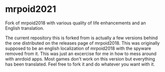 # mrpoid2021
Fork of mrpoid2018 with various quality of life enhancements and an English translation. 

The current repository this is forked from is actually a few versions behind the one distributed on the releases page of mrpoid2018. This was originally supposed to be an english localization of mrpoid2018 with the spyware removed from it. This was just an excercise for me in how to mess around with anrdoid apps. Most games don't work on this version but everything has been translated. Feel free to fork it and do whatever you want with it. 

